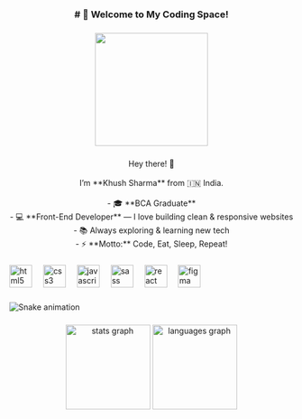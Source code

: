 <h3 align="center"># 🚀 Welcome to My Coding Space!</h3>

###

<div align="center">
  <img height="200" src="https://media3.giphy.com/media/v1.Y2lkPTc5MGI3NjExajQ4ZG5wODZjcTYwNWwxaGx6Y3poZWJwN2llMjE3N2VuOW9jcXJ2biZlcD12MV9pbnRlcm5hbF9naWZfYnlfaWQmY3Q9Zw/Npdl9kOaKFJHuRCBGx/giphy.gif"  />
</div>

###

<p align="center">Hey there! 👋<br><br>I’m **Khush Sharma** from 🇮🇳 India.<br><br>- 🎓 **BCA Graduate**<br>- 💻 **Front-End Developer** — I love building clean & responsive websites<br>- 📚 Always exploring & learning new tech<br>- ⚡ **Motto:** Code, Eat, Sleep, Repeat!</p>

###

<div align="left">
  <img src="https://cdn.jsdelivr.net/gh/devicons/devicon/icons/html5/html5-original.svg" height="40" alt="html5 logo"  />
  <img width="12" />
  <img src="https://cdn.jsdelivr.net/gh/devicons/devicon/icons/css3/css3-original.svg" height="40" alt="css3 logo"  />
  <img width="12" />
  <img src="https://cdn.jsdelivr.net/gh/devicons/devicon/icons/javascript/javascript-original.svg" height="40" alt="javascript logo"  />
  <img width="12" />
  <img src="https://cdn.jsdelivr.net/gh/devicons/devicon/icons/sass/sass-original.svg" height="40" alt="sass logo"  />
  <img width="12" />
  <img src="https://cdn.jsdelivr.net/gh/devicons/devicon/icons/react/react-original.svg" height="40" alt="react logo"  />
  <img width="12" />
  <img src="https://cdn.jsdelivr.net/gh/devicons/devicon/icons/figma/figma-original.svg" height="40" alt="figma logo"  />
</div>

###

<img src="https://raw.githubusercontent.com/MadeByKhush/MadeByKhush/output/snake.svg" alt="Snake animation" />

###

<div align="center">
  <img src="https://github-readme-stats.vercel.app/api?username=MadeByKhush&hide_title=false&hide_rank=false&show_icons=true&include_all_commits=true&count_private=true&disable_animations=false&theme=dracula&locale=en&hide_border=false&order=1" height="150" alt="stats graph"  />
  <img src="https://github-readme-stats.vercel.app/api/top-langs?username=MadeByKhush&locale=en&hide_title=false&layout=compact&card_width=320&langs_count=5&theme=dracula&hide_border=false&order=2" height="150" alt="languages graph"  />
</div>

###
